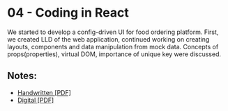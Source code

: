 # 04 - Coding in React

We started to develop a config-driven UI for food ordering platform. First, we created LLD of the web application, continued working on creating layouts, components and data manipulation from mock data. Concepts of props(properties), virtual DOM, importance of unique key were discussed.

## Notes:

- [Handwritten [PDF]](https://github.com/deltanode/react-playground/blob/main/00-React-Notes/Chapter%2004%20-%20Talk%20is%20Cheap%2C%20show%20me%20the%20code%20-%20HandWritten%20Notes.pdf)
- [Digital [PDF]](https://github.com/deltanode/react-playground/blob/main/00-React-Notes/Chapter%2004%20-%20Talk%20is%20Cheap%2C%20show%20me%20the%20code%20-%20Digital%20Notes.pdf)
